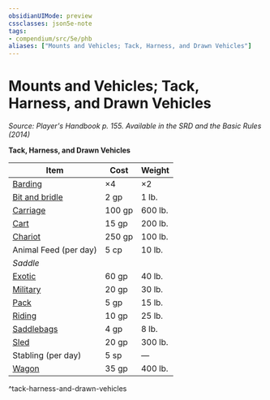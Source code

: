 ```yaml
---
obsidianUIMode: preview
cssclasses: json5e-note
tags:
- compendium/src/5e/phb
aliases: ["Mounts and Vehicles; Tack, Harness, and Drawn Vehicles"]
---
```

# Mounts and Vehicles; Tack, Harness, and Drawn Vehicles
*Source: Player's Handbook p. 155. Available in the <span title='Systems Reference Document (5.1)'>SRD</span> and the Basic Rules (2014)* 

**Tack, Harness, and Drawn Vehicles**

| Item | Cost | Weight |
|------|------|--------|
| [Barding](2-Mechanics/CLI/items/barding.md) | ×4 | ×2 |
| [Bit and bridle](2-Mechanics/CLI/items/bit-and-bridle.md) | 2 gp | 1 lb. |
| [Carriage](2-Mechanics/CLI/items/carriage.md) | 100 gp | 600 lb. |
| [Cart](2-Mechanics/CLI/items/cart.md) | 15 gp | 200 lb. |
| [Chariot](2-Mechanics/CLI/items/chariot.md) | 250 gp | 100 lb. |
| Animal Feed (per day) | 5 cp | 10 lb. |
| *Saddle* |  |  |
| [Exotic](2-Mechanics/CLI/items/exotic-saddle.md) | 60 gp | 40 lb. |
| [Military](2-Mechanics/CLI/items/military-saddle.md) | 20 gp | 30 lb. |
| [Pack](2-Mechanics/CLI/items/pack-saddle.md) | 5 gp | 15 lb. |
| [Riding](2-Mechanics/CLI/items/riding-saddle.md) | 10 gp | 25 lb. |
| [Saddlebags](2-Mechanics/CLI/items/saddlebags.md) | 4 gp | 8 lb. |
| [Sled](2-Mechanics/CLI/items/sled.md) | 20 gp | 300 lb. |
| Stabling (per day) | 5 sp | — |
| [Wagon](2-Mechanics/CLI/items/wagon.md) | 35 gp | 400 lb. |
^tack-harness-and-drawn-vehicles